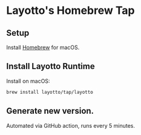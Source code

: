 # Layotto's Homebrew Tap

## Setup

Install [Homebrew](https://brew.sh) for macOS.

## Install Layotto Runtime

Install on macOS:

```sh
brew install layotto/tap/layotto
```

## Generate new version.

Automated via GitHub action, runs every 5 minutes.
